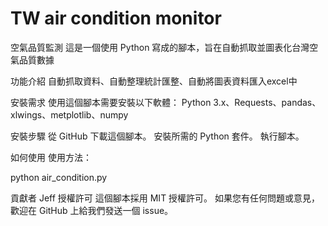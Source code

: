 # TW air condition monitor
空氣品質監測
這是一個使用 Python 寫成的腳本，旨在自動抓取並圖表化台灣空氣品質數據

功能介紹 自動抓取資料、自動整理統計匯整、自動將圖表資料匯入excel中

安裝需求 使用這個腳本需要安裝以下軟體： Python 3.x、Requests、pandas、xlwings、metplotlib、numpy

安裝步驟 從 GitHub 下載這個腳本。 安裝所需的 Python 套件。 執行腳本。

如何使用 使用方法：

python air_condition.py

貢獻者 Jeff 授權許可 這個腳本採用 MIT 授權許可。 如果您有任何問題或意見，歡迎在 GitHub 上給我們發送一個 issue。
